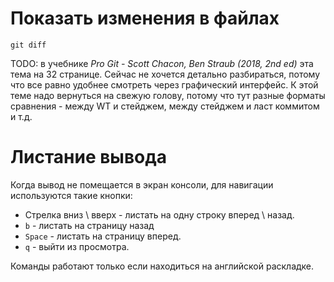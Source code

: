 # Показать изменения в файлах

```
git diff
```



TODO: в учебнике *Pro Git - Scott Chacon, Ben Straub (2018, 2nd ed)* эта тема на 32 странице. Сейчас не хочется детально разбираться, потому что все равно удобнее смотреть через графический интерфейс. К этой теме надо вернуться на свежую голову, потому что тут разные форматы сравнения - между WT и стейджем, между стейджем и ласт коммитом и т.д.



# Листание вывода

Когда вывод не помещается в экран консоли, для навигации используются такие кнопки:

* Стрелка вниз \ вверх - листать на одну строку вперед \ назад.
* `b` - листать на страницу назад
* `Space` - листать на страницу вперед.
* `q` - выйти из просмотра.

Команды работают только если находиться на английской раскладке.